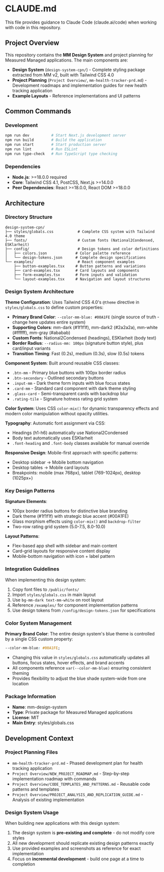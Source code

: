 # CLAUDE.md

This file provides guidance to Claude Code (claude.ai/code) when working with code in this repository.

## Project Overview

This repository contains the **MM Design System** and project planning for Measured Managed applications. The main components are:

- **Design System** (`design-system-cpn/`) - Complete styling package extracted from MM v2, built with Tailwind CSS 4.0
- **Project Planning** (`Project Overview/`, `mm-health-tracker-prd.md`) - Development roadmaps and implementation guides for new health tracking application
- **Example Layouts** - Reference implementations and UI patterns

## Common Commands

### Development
```bash
npm run dev          # Start Next.js development server
npm run build        # Build the application
npm run start        # Start production server
npm run lint         # Run ESLint
npm run type-check   # Run TypeScript type checking
```

### Dependencies
- **Node.js**: >=18.0.0 required
- **Core**: Tailwind CSS 4.1, PostCSS, Next.js >=14.0.0
- **Peer Dependencies**: React >=18.0.0, React DOM >=18.0.0

## Architecture

### Directory Structure
```
design-system-cpn/
├── styles/globals.css           # Complete CSS system with Tailwind 4.0 theme
├── fonts/                       # Custom fonts (National2Condensed, ESKlarheit)
├── config/                      # Design tokens and color definitions
│   ├── colors.json             # Color palette reference
│   └── design-tokens.json      # Complete design specifications
└── examples/                    # React component examples
    ├── button-examples.tsx     # Button patterns and variations
    ├── card-examples.tsx       # Card layouts and components
    ├── form-examples.tsx       # Form inputs and validation
    └── layout-examples.tsx     # Navigation and layout structures
```

### Design System Architecture

**Theme Configuration**: Uses Tailwind CSS 4.0's `@theme` directive in `styles/globals.css` to define custom properties:
- **Primary Brand Color**: `--color-mm-blue: #00A1FE` (single source of truth - change here updates entire system)
- **Supporting Colors**: mm-dark (#1f1f1f), mm-dark2 (#2a2a2a), mm-white (#ffffff), mm-gray (#ababab)
- **Custom Fonts**: National2Condensed (headings), ESKlarheit (body text)
- **Border Radius**: `--radius-mm: 100px` (signature button style), plus card/input variants
- **Transition Timing**: Fast (0.2s), medium (0.3s), slow (0.5s) tokens

**Component System**: Built around reusable CSS classes:
- `.btn-mm` - Primary blue buttons with 100px border radius
- `.btn-secondary` - Outlined secondary buttons
- `.input-mm` - Dark theme form inputs with blue focus states
- `.card-mm` - Standard card component with dark theme styling
- `.glass-card` - Semi-transparent cards with backdrop blur
- `.rating-tile` - Signature hotness rating grid system

**Color System**: Uses CSS `color-mix()` for dynamic transparency effects and modern color manipulation without opacity utilities.

**Typography**: Automatic font assignment via CSS:
- Headings (h1-h6) automatically use National2Condensed
- Body text automatically uses ESKlarheit
- `.font-heading` and `.font-body` classes available for manual override

**Responsive Design**: Mobile-first approach with specific patterns:
- Desktop sidebar → Mobile bottom navigation
- Desktop tables → Mobile card layouts
- Breakpoints: mobile (max 768px), tablet (769-1024px), desktop (1025px+)

### Key Design Patterns

**Signature Elements**:
- 100px border radius buttons for distinctive blue branding
- Dark theme (#1f1f1f) with strategic blue accent (#00A1FE)
- Glass morphism effects using `color-mix()` and `backdrop-filter`
- Two-row rating grid system (5.0-7.5, 8.0-10.0)

**Layout Patterns**:
- Flex-based app shell with sidebar and main content
- Card-grid layouts for responsive content display
- Mobile-bottom navigation with icon + label pattern

### Integration Guidelines

When implementing this design system:
1. Copy font files to `/public/fonts/`
2. Import `styles/globals.css` in main layout
3. Use `bg-mm-dark text-mm-white` on root layout
4. Reference `/examples/` for component implementation patterns
5. Use design tokens from `/config/design-tokens.json` for specifications

### Color System Management

**Primary Brand Color**: The entire design system's blue theme is controlled by a single CSS custom property:
```css
--color-mm-blue: #00A1FE;
```
- Changing this value in `styles/globals.css` automatically updates all buttons, focus states, hover effects, and brand accents
- All components reference `var(--color-mm-blue)` ensuring consistent theming
- Provides flexibility to adjust the blue shade system-wide from one location

### Package Information

- **Name**: mm-design-system
- **Type**: Private package for Measured Managed applications
- **License**: MIT
- **Main Entry**: styles/globals.css

## Development Context

### Project Planning Files
- `mm-health-tracker-prd.md` - Phased development plan for health tracking application
- `Project Overview/NEW_PROJECT_ROADMAP.md` - Step-by-step implementation roadmap with commands
- `Project Overview/CODE_TEMPLATES_AND_PATTERNS.md` - Reusable code patterns and templates
- `Project Overview/PROJECT_ANALYSIS_AND_REPLICATION_GUIDE.md` - Analysis of existing implementation

### Design System Usage
When building new applications with this design system:
1. The design system is **pre-existing and complete** - do not modify core styles
2. All new development should replicate existing design patterns exactly
3. Use provided examples and screenshots as reference for exact implementation
4. Focus on **incremental development** - build one page at a time to completion